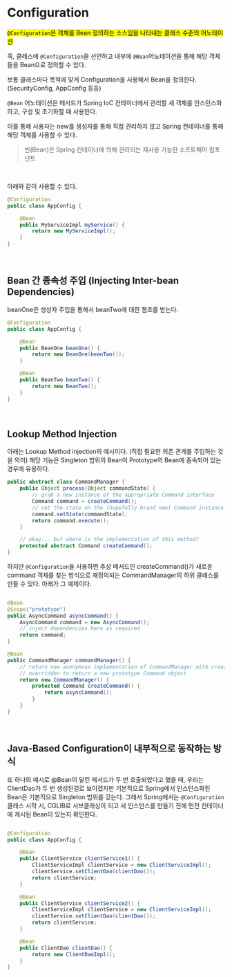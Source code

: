 # Configuration

<mark><code>@Configuration</code>은 객체를 Bean 정의하는 소스임을 나타내는 클래스 수준의 어노테이션</mark></br> 

즉, 클래스에 <code>@Configuration</code>을 선언하고 내부에 <code>@Bean</code>어노테이션을 통해 해당 객체들을 Bean으로 정의할 수 있다.

보통 클래스마다 목적에 맞게 Configuration을 사용해서 Bean을 정의한다. (SecurityConfig, AppConfig 등등)

<code>@Bean</code> 어노테이션은 메서드가 Spring IoC 컨테이너에서 관리할 새 객체를 인스턴스화하고, 구성 및 초기화할 때 사용한다.

이를 통해 사용자는 new를 생성자를 통해 직접 관리하지 않고 Spring 컨테이너를 통해 해당 객체를 사용할 수 있다. 

> 빈(Bean)은 Spring 컨테이너에 의해 관리되는 재사용 가능한 소프트웨어 컴포넌트

</br>

아래와 같이 사용할 수 있다.

```java
@Configuration
public class AppConfig {

	@Bean
	public MyServiceImpl myService() {
		return new MyServiceImpl();
	}
}

```

</br>

## Bean 간 종속성 주입 (Injecting Inter-bean Dependencies)

beanOne은 생성자 주입을 통해서 beanTwo에 대한 챔조를 받는다.

```java
@Configuration
public class AppConfig {

	@Bean
	public BeanOne beanOne() {
		return new BeanOne(beanTwo());
	}

	@Bean
	public BeanTwo beanTwo() {
		return new BeanTwo();
	}
}

```


</br>


## Lookup Method Injection

아래는 Lookup Method injection의 예시이다. (직접 필요한 의존 관계를 주입하는 것을 의미) 해당 기능은 Singleton 범위의 Bean이 Prototype의 Bean에 종속되어 있는 경우에 유용하다.</br>


```java
public abstract class CommandManager {
	public Object process(Object commandState) {
		// grab a new instance of the appropriate Command interface
		Command command = createCommand();
		// set the state on the (hopefully brand new) Command instance
		command.setState(commandState);
		return command.execute();
	}

	// okay... but where is the implementation of this method?
	protected abstract Command createCommand();
}
```

하지만 <code>@Configuration</code>을 사용하면 추상 메서드인 createCommand()가 새로운 command 객체를 찾는 방식으로 재정의되는 CommandManager의 하위 클래스를 만들 수 있다. 아래가 그 예제이다.

```java

@Bean
@Scope("prototype")
public AsyncCommand asyncCommand() {
	AsyncCommand command = new AsyncCommand();
	// inject dependencies here as required
	return command;
}

@Bean
public CommandManager commandManager() {
	// return new anonymous implementation of CommandManager with createCommand()
	// overridden to return a new prototype Command object
	return new CommandManager() {
		protected Command createCommand() {
			return asyncCommand();
		}
	}
}
```

</br>

## Java-Based Configuration이 내부적으로 동작하는 방식

또 하나의 예시로 @Bean이 달린 메서드가 두 번 호출되었다고 했을 때, 우리는 ClientDao가 두 번 생성된걸로 보이겠지만 기본적으로 Spring에서 인스턴스화된 Bean은 기본적으로 Singleton 범위를 갖는다. 그래서 Spring에서는 <code>@Configuration</code>클래스 시작 시, CGLIB로 서브클래싱이 되고 새 인스턴스를 만들기 전에 먼전 컨테이너에 캐시된 Bean이 있는지 확인한다.

```java

@Configuration
public class AppConfig {

	@Bean
	public ClientService clientService1() {
		ClientServiceImpl clientService = new ClientServiceImpl();
		clientService.setClientDao(clientDao());
		return clientService;
	}

	@Bean
	public ClientService clientService2() {
		ClientServiceImpl clientService = new ClientServiceImpl();
		clientService.setClientDao(clientDao());
		return clientService;
	}

	@Bean
	public ClientDao clientDao() {
		return new ClientDaoImpl();
	}
}

```


